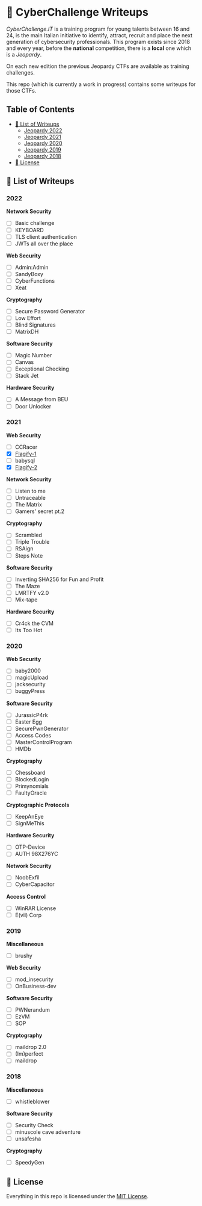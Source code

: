 <!-- omit in toc -->
# 🚩 CyberChallenge Writeups

*CyberChallenge.IT* is a training program for young talents between 16 and 24, is the main Italian initiative to identify, attract, recruit and place the next generation of cybersecurity professionals.
This program exists since 2018 and every year, before the **national** competition, there is a **local** one which is a *Jeopardy*. 

On each new edition the previous Jeopardy CTFs are available as training challenges.

This repo (which is currently a work in progress) contains some writeups for those CTFs.

<!-- omit in toc -->
## Table of Contents
- [📝 List of Writeups](#list-of-writeups)
  - [Jeopardy 2022](#2022)
  - [Jeopardy 2021](#2021)
  - [Jeopardy 2020](#2020)
  - [Jeopardy 2019](#2019)
  - [Jeopardy 2018](#2018)
- [🪪 License](#license)

## 📝 List of Writeups

### 2022

**Network Security**
- [ ] Basic challenge
- [ ] KEYBOARD
- [ ] TLS client authentication
- [ ] JWTs all over the place

**Web Security**
- [ ] Admin:Admin
- [ ] SandyBoxy
- [ ] CyberFunctions
- [ ] Xeat

**Cryptography**
- [ ] Secure Password Generator
- [ ] Low Effort
- [ ] Blind Signatures
- [ ] MatrixDH

**Software Security**
- [ ] Magic Number
- [ ] Canvas
- [ ] Exceptional Checking
- [ ] Stack Jet

**Hardware Security**
- [ ] A Message from BEU
- [ ] Door Unlocker

### 2021

**Web Security**
- [ ] CCRacer
- [x] [Flagify-1](https://github.com/thelicato/cyberchallenge-writeups/tree/main/2021/WS_Flagify-1)
- [ ] babysql
- [x] [Flagify-2](https://github.com/thelicato/cyberchallenge-writeups/tree/main/2021/WS_Flagify-2)

**Network Security**
- [ ] Listen to me
- [ ] Untraceable
- [ ] The Matrix
- [ ] Gamers' secret pt.2

**Cryptography**
- [ ] Scrambled
- [ ] Triple Trouble
- [ ] RSAign
- [ ] Steps Note

**Software Security**
- [ ] Inverting SHA256 for Fun and Profit
- [ ] The Maze
- [ ] LMRTFY v2.0
- [ ] Mix-tape

**Hardware Security**
- [ ] Cr4ck the CVM
- [ ] Its Too Hot

### 2020

**Web Security**
- [ ] baby2000
- [ ] magicUpload
- [ ] jacksecurity
- [ ] buggyPress

**Software Security**
- [ ] JurassicP4rk
- [ ] Easter Egg
- [ ] SecurePwnGenerator
- [ ] Access Codes
- [ ] MasterControlProgram
- [ ] HMDb

**Cryptography**
- [ ] Chessboard
- [ ] BlockedLogin
- [ ] Primynomials
- [ ] FaultyOracle

**Cryptographic Protocols**
- [ ] KeepAnEye
- [ ] SignMeThis

**Hardware Security**
- [ ] OTP-Device
- [ ] AUTH 98X276YC

**Network Security**
- [ ] NoobExfil
- [ ] CyberCapacitor

**Access Control**
- [ ] WinRAR License
- [ ] E(vil) Corp 

### 2019

**Miscellaneous**
- [ ] brushy

**Web Security**
- [ ] mod_insecurity
- [ ] OnBusiness-dev

**Software Security**
- [ ] PWNerandum
- [ ] EzVM
- [ ] SOP

**Cryptography**
- [ ] maildrop 2.0
- [ ] (Im)perfect
- [ ] maildrop

### 2018

**Miscellaneous**
- [ ] whistleblower

**Software Security**
- [ ] Security Check
- [ ] minuscole cave adventure
- [ ] unsafesha

**Cryptography**
- [ ] SpeedyGen

## 🪪 License
Everything in this repo is licensed under the [MIT License](LICENSE).
